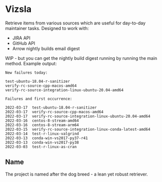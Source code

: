# Vizsla

Retrieve items from various sources which are useful for day-to-day maintainer tasks.  Designed to work with:
* JIRA API
* GitHub API
* Arrow nightly builds email digest

WIP - but you can get the nightly build digest running by running the main method.  Example output:

```
New failures today:

test-ubuntu-18.04-r-sanitizer
verify-rc-source-cpp-macos-amd64
verify-rc-source-integration-linux-ubuntu-20.04-amd64

Failures and first occurrence:

2022-03-17	test-ubuntu-18.04-r-sanitizer
2022-03-17	verify-rc-source-cpp-macos-amd64
2022-03-17	verify-rc-source-integration-linux-ubuntu-20.04-amd64
2022-03-16	centos-8-stream-amd64
2022-03-16	centos-8-stream-arm64
2022-03-15	verify-rc-source-integration-linux-conda-latest-amd64
2022-03-14	test-r-linux-valgrind
2022-03-13	conda-win-vs2017-py37-r41
2022-03-13	conda-win-vs2017-py38
2022-03-03	test-r-linux-as-cran
```

## Name

The project is named after the dog breed - a lean yet robust retriever.